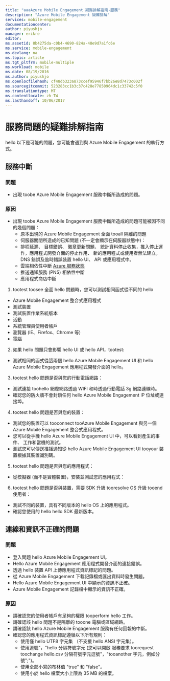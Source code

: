 ```yaml
---
title: "aaaAzure Mobile Engagement 疑難排解指南-服務"
description: "Azure Mobile Engagement 疑難排解"
services: mobile-engagement
documentationcenter: 
author: piyushjo
manager: erikre
editor: 
ms.assetid: 8b4275da-c0b4-4690-824a-48e9d7a1fc6e
ms.service: mobile-engagement
ms.devlang: na
ms.topic: article
ms.tgt_pltfrm: mobile-multiple
ms.workload: mobile
ms.date: 08/19/2016
ms.author: piyushjo
ms.openlocfilehash: cf48db323a873ccef95946f7bb26e8d7473c002f
ms.sourcegitcommit: 523283cc1b3c37c428e77850964dc1c33742c5f0
ms.translationtype: MT
ms.contentlocale: zh-TW
ms.lasthandoff: 10/06/2017
---
```

# <a name="troubleshooting-guide-for-service-issues"></a>服務問題的疑難排解指南
hello 以下是可能的問題，您可能會遇到與 Azure Mobile Engagement 的執行方式。

## <a name="service-outages"></a>服務中斷
### <a name="issue"></a>問題
* 出現 toobe Azure Mobile Engagement 服務中斷所造成的問題。

### <a name="causes"></a>原因
* 出現 toobe Azure Mobile Engagement 服務中斷所造成的問題可能被因不同的幾個問題：
  * 原本出現的 Azure Mobile Engagement 全面 tooall 隔離的問題
  * 伺服器關閉所造成的已知問題 (不一定會顯示在伺服器狀態中)：
  * 排程延遲、 目標錯誤、 徽章更新問題、 統計資料停止收集，推入停止運作，應用程式開發介面的停止作用、 新的應用程式或使用者無法建立，DNS 錯誤及逾時錯誤裝置 hello UI、 API 或應用程式中。
  * 雲端相依性中斷 [Azure 服務狀態](http://status.azure.com/)
  * 推送通知服務 (PNS) 相依性中斷
  * 應用程式商店中斷

1) tootest toosee 全面 hello 問題時，您可以測試相同函式從不同的 hello

* Azure Mobile Engagement 整合式應用程式
* 測試裝置
* 測試裝置作業系統版本
* 活動
* 系統管理員使用者帳戶
* 瀏覽器 (IE、Firefox、Chrome 等)
* 電腦

2) 如果 hello 問題只會影響 hello UI 或 hello API，tootest:

* 測試相同的函式從這兩個 hello Azure Mobile Engagement UI 和 hello Azure Mobile Engagement 應用程式開發介面的 hello。

3) tootest hello 問題是否與您的行動電話網路：

* 測試連接 toohello 網際網路透過 WIFI 和時透過行動電話 3g 網路連線時。
* 確認您的防火牆不會封鎖任何 hello Azure Mobile Engagement IP 位址或連接埠。

4) tootest hello 問題是否與您的裝置：

* 測試您的裝置可以 tooconnect tooAzure Mobile Engagement 與另一個 Azure Mobile Engagement 整合式應用程式。
* 您可以從手機 hello Azure Mobile Engagement UI 中，可以看到產生的事件、 工作和當機的測試。 
* 測試您可以傳送推播通知從 hello Azure Mobile Engagement UI tooyour 裝置根據其裝置識別碼。 

5) tootest hello 問題是否與您的應用程式：

* 從模擬器 (而不是實體裝置)，安裝並測試您的應用程式：

6) tootest hello 問題是否與裝置，需要 SDK 升級 tooresolve OS 升級 tooend 使用者：

* 測試不同的裝置，具有不同版本的 hello OS 上的應用程式。
* 確認您使用的 hello hello SDK 最新版本。

## <a name="connectivity-and-incorrect-information-issues"></a>連線和資訊不正確的問題
### <a name="issue"></a>問題
* 登入問題 hello Azure Mobile Engagement UI。
* Hello Azure Mobile Engagement 應用程式開發介面的連接錯誤。
* 透過 hello 裝置 API 上傳應用程式資訊標記的問題。
* 從 Azure Mobile Engagement 下載記錄檔或匯出資料時發生問題。
* Hello Azure Mobile Engagement UI 中顯示的資訊不正確。
* Azure Mobile Engagement 記錄檔中顯示的資訊不正確。

### <a name="causes"></a>原因
* 請確認您的使用者帳戶有足夠的權限 tooperform hello 工作。
* 請確認該 hello 問題不是隔離的 tooone 電腦或區域網路。
* 請確認該 hello Azure Mobile Engagement 服務有任何回報的中斷。
* 確認您的應用程式資訊標記遵循以下所有規則：
  * 使用僅 hello UTF8 字元集 （不支援 hello ANSI 字元集）。
  * 使用逗號"，"hello 分隔符號字元 (您可以開啟 服務要求 toorequest toochange hello.csv 分隔符號字元逗號"，"tooanother 字元，例如分號";")。
  * 使用全部小寫的布林值 "true" 和 "false"。
  * 使用小於 hello 檔案大小上限為 35 MB 的檔案。

